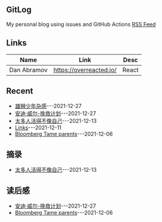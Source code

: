 ## GitLog 
My personal blog using issues and GitHub Actions [RSS Feed](https://bxb100.github.io/blog/feed.xml)
## Links
| Name | Link | Desc |
| ---- | ---- | ---- |
| Dan Abramov | https://overreacted.io/ | React |

## Recent
- [雄狮少年杂感](https://github.com/bxb100/blog/issues/5)---2021-12-27
- [安迪·威尔-挽救计划](https://github.com/bxb100/blog/issues/4)---2021-12-27
- [太多人活得不像自己](https://github.com/bxb100/blog/issues/3)---2021-12-13
- [Links](https://github.com/bxb100/blog/issues/2)---2021-12-11
- [Bloomberg Tame parents](https://github.com/bxb100/blog/issues/1)---2021-12-06

## 摘录
- [太多人活得不像自己](https://github.com/bxb100/blog/issues/3)---2021-12-13


## 读后感
- [安迪·威尔-挽救计划](https://github.com/bxb100/blog/issues/4)---2021-12-27
- [Bloomberg Tame parents](https://github.com/bxb100/blog/issues/1)---2021-12-06

